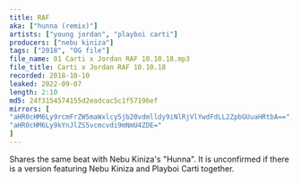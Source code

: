 ```yaml
---
title: RAF
aka: ["hunna (remix)"]
artists: ["young jordan", "playboi carti"]
producers: ["nebu kiniza"]
tags: ["2018", "OG file"]
file_name: 01 Carti x Jordan RAF 10.10.18.mp3
file_title: Carti x Jordan RAF 10.10.18
recorded: 2018-10-10
leaked: 2022-09-07
length: 2:10
md5: 24f3154574155d2eadcac5c1f57196ef
mirrors: [
"aHR0cHM6Ly9rcmFrZW5maWxlcy5jb20vdmlldy9iNlRjVlYwdFdLL2ZpbGUuaHRtbA==",
"aHR0cHM6Ly9kYnJlZS5vcmcvdi9mNmU4ZDE="
]
---
```

Shares the same beat with Nebu Kiniza's "Hunna". It is unconfirmed if there is a version featuring Nebu Kiniza and Playboi Carti together.
